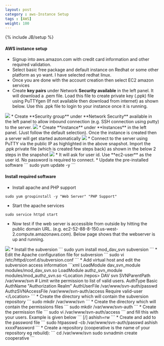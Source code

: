 ```yaml
---
layout: post
category : aws-Instance Setup
tags : [AWS]
weight: 100
---
```

{% include JB/setup %}

#### AWS instance setup


* Signup into aws.amazon.com with credit card information and other required validation.
* Select basic free package and default instance on Redhat or some other platform as yo want. I have selected redhat linux.
* Once you are done with the account creation then select EC2 amazon services
* Create **key pairs** under Network **Security available** in the left panel. It will download a .pem file. Load this file to create private key (.ppk) file using PuTTYgen (If not available then download from internet) as shown below. Use this .ppk file to login to your instance once it is running.
<img src="https://cloud.githubusercontent.com/assets/11231867/9565907/9c84bfda-4f09-11e5-888c-d1a652484eb8.PNG"/>
* Create **Security group** under **Network Security** available in the left panel to allow inbound connection (e.g. SSH connection using putty) to the server.
<img src="https://cloud.githubusercontent.com/assets/11231867/9568365/0b9528a0-4f65-11e5-847b-670dca610433.PNG"/>
* Create **instance** under **Instances** in the left panel. (Just follow the default selection). Once the instance is created then a server will get started automatically
<img src="https://cloud.githubusercontent.com/assets/11231867/9568348/a8c840f4-4f64-11e5-9fe2-2b4b3c8d57f3.PNG"/>
* Connect to the server using PuTTY via the public IP as highlighted in the above snapshot. Import the .ppk private file (which is created few steps back) as shown in the below 2 steps in the snapshot
<img src="https://cloud.githubusercontent.com/assets/11231867/9568445/b3d6dc24-4f66-11e5-9d35-d25c32eac5d0.png"/>
* It will ask for user id. Use **ec2-user** as the user id. No password is required to connect.
* Update the pre-installed software
```
sudo yum update -y
```

#### Install required software


* Install apache and PHP support
```
sudo yum groupinstall -y "Web Server" "PHP Support"
```
* Start the apache services
```
sudo service httpd start
```
* Now test if the web server is accessible from outside by hitting the public domain URL. (e.g. ec2-52-88-8-150.us-west-2.compute.amazonaws.com). Below page shows that the webserver is up and running.
<img src="https://cloud.githubusercontent.com/assets/11231867/9568500/fe2bb34c-4f68-11e5-845d-6ecd476b999e.PNG"/>
* Install the subversion
```
sudo yum install mod_dav_svn subversion
```
* Edit the Apache configuration file for subversion
```
sudo vi /etc/httpd/conf.d/subversion.conf
```
* Add virtual host and edit the subversion access information
```xml
LoadModule dav_svn_module     modules/mod_dav_svn.so
LoadModule authz_svn_module   modules/mod_authz_svn.so
&lt;Location /repos&gt;
   DAV svn
   SVNParentPath /var/www/svn
   # Limit write permission to list of valid users.
   AuthType Basic
   AuthName "Authorization Realm"
   AuthUserFile /var/www/svn-auth/passwd
   AuthzSVNAccessFile  /var/www/svn-auth/access
   Require valid-user
&lt;/Location&gt;
```
* Create the directory which will contain the subversion repository
```
sudo mkdir /var/www/svn
```
* Create the directory which will contain the permissions files
```
sudo mkdir /var/www/svn-auth
```
* Create the permission file
```
sudo vi /var/www/svn-auth/access
```
and fill this with your users. Example is given below
```
[/]
ashish=rw
```
* Create and add to the password file
```
sudo htpasswd -cb /var/www/svn-auth/passwd ashish xxxxPassword
```
* Create a repository (cooperative is the name of your repository eg rebuild):
```
cd /var/www/svn
sudo svnadmin create cooperative
```